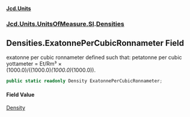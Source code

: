#### [Jcd.Units](index.md 'index')
### [Jcd.Units.UnitsOfMeasure.SI](Jcd.Units.UnitsOfMeasure.SI.md 'Jcd.Units.UnitsOfMeasure.SI').[Densities](Densities.md 'Jcd.Units.UnitsOfMeasure.SI.Densities')

## Densities.ExatonnePerCubicRonnameter Field

exatonne per cubic ronnameter defined such that: petatonne per cubic yottameter = Et/Rm³ ×  
(1000.0)/((1000.0)*(1000.0)*(1000.0)).

```csharp
public static readonly Density ExatonnePerCubicRonnameter;
```

#### Field Value
[Density](Density.md 'Jcd.Units.UnitTypes.Density')